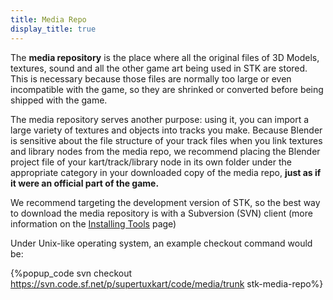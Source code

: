 ```yaml
---
title: Media Repo
display_title: true
---
```

The **media repository** is the place where all the original files of 3D Models, textures, sound and all the other game art being used in STK are stored. This is necessary because those files are normally too large or even incompatible with the game, so they are shrinked or converted before being shipped with the game.

The media repository serves another purpose: using it, you can import a large variety of textures and objects into tracks you make. Because Blender is sensitive about the file structure of your track files when you link textures and library nodes from the media repo, we recommend placing the Blender project file of your kart/track/library node in its own folder under the appropriate category in your downloaded copy of the media repo, **just as if it were an official part of the game.**

We recommend targeting the development version of STK, so the best way to download the media repository is with a Subversion (SVN) client (more information on the [Installing Tools](Installing_Tools) page)

Under Unix-like operating system, an example checkout command would be:

{%popup_code
svn checkout https://svn.code.sf.net/p/supertuxkart/code/media/trunk stk-media-repo%}
